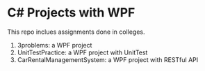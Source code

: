 # C# Projects with WPF

This repo inclues assignments done in colleges. 

1. 3problems: a WPF project
2. UnitTestPractice: a WPF project with UnitTest
3. CarRentalManagementSystem: a WPF project with RESTful API
